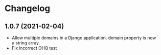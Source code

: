 # Changelog

## 1.0.7 (2021-02-04)

* Allow multiple domains in a Django application. domain property is now a string array.
* Fix incorrect OHQ test